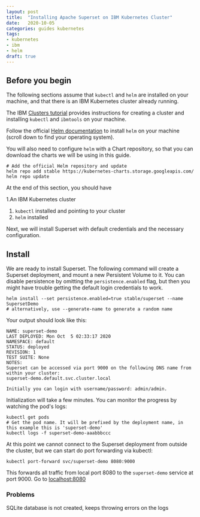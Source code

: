 ```yaml
---
layout: post
title:  "Installing Apache Superset on IBM Kubernetes Cluster"
date:   2020-10-05
categories: guides kubernetes
tags:
- kubernetes
- ibm
- helm
draft: true
---
```


## Before you begin

The following sections assume that `kubectl` and `helm` are installed on your 
machine, and that there is an IBM Kubernetes cluster already running. 

The IBM [Clusters tutorial][1] provides instructions for creating a cluster and
installing `kubectl` and `ibmtools` on your machine.

Follow the official [Helm documentation][2] to install `helm` on your machine
(scroll down to find your operating system).
 
You will also need to configure `helm` with a Chart repository, so that you can
download the charts we will be using in this guide.

```shell script
# Add the official Helm repository and update
helm repo add stable https://kubernetes-charts.storage.googleapis.com/
helm repo update
```

At the end of this section, you should have

1.An IBM Kubernetes cluster
1. `kubectl` installed and pointing to your cluster
1. `helm` installed

Next, we will install Superset with default credentials and the necessary configuration.

## Install

We are ready to install Superset. The following command will create a 
Superset deployment, and mount a new Persistent Volume to it. You can disable
persistence by omitting the `persistence.enabled` flag, but then you might
have trouble getting the default login credentials to work.

```shell script
helm install --set persistence.enabled=true stable/superset --name SupersetDemo
# alternatively, use --generate-name to generate a random name 
```


Your output should look like this:

```
NAME: superset-demo
LAST DEPLOYED: Mon Oct  5 02:33:17 2020
NAMESPACE: default
STATUS: deployed
REVISION: 1
TEST SUITE: None
NOTES:
Superset can be accessed via port 9000 on the following DNS name from within your cluster:
superset-demo.default.svc.cluster.local

Initially you can login with username/password: admin/admin.
```

Initialization will take a few minutes. You can monitor the progress by watching the pod's logs:

```shell script
kubectl get pods
# Get the pod name. It will be prefixed by the deployment name, in this example this is 'superset-demo'
kubectl logs -f superset-demo-aaabbbccc
```

At this point we cannot connect to the Superset deployment from outside the cluster,
but we can start do port forwarding via kubectl:

```shell script
kubectl port-forward svc/superset-demo 8080:9000
```

This forwards all traffic from local port 8080 to the `superset-demo` service at port 9000. Go to [localhost:8080](localhost:8080)


### Problems
SQLite database is not created, keeps throwing errors on the logs


[1]: https://cloud.ibm.com/docs/containers?topic=containers-cs_cluster_tutorial
[2]: https://helm.sh/docs/intro/install/
